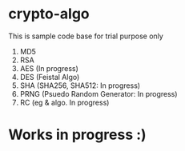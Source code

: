 # crypto-algo

This is sample code base for trial purpose only
1. MD5
2. RSA
3. AES (In progress)
4. DES (Feistal Algo)
5. SHA (SHA256, SHA512: In progress)
6. PRNG (Psuedo Random Generator: In progress)
7. RC<NUM> (eg & algo. In progress)
# Works in progress :)

